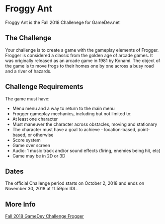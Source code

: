 # Froggy Ant
Froggy Ant is the Fall 2018 Challenege for GameDev.net
## The Challenge
Your challenge is to create a game with the gameplay elements of Frogger. Frogger is considered a classic from the golden age of arcade games. It was originally released as an arcade game in 1981 by Konami. The object of the game is to move frogs to their homes one by one across a busy road and a river of hazards.
## Challenge Requirements
The game must have:
* Menu menu and a way to return to the main menu
* Frogger gameplay mechanics, including but not limited to:
* At least one character
* Must maneuver the character across obstacles, moving and stationary
* The character must have a goal to achieve - location-based, point-based, or otherwise
* Score system
* Game over screen
* Audio: 1 music track and/or sound effects (firing, enemies being hit, etc)
* Game may be in 2D or 3D
## Dates
The official Challenge period starts on October 2, 2018 and ends on November 30, 2018 at 11:59pm IDL.
## More Info
[Fall 2018 GameDev Challenge Frogger](https://www.gamedev.net/blogs/entry/2265494-fall-2018-gamedev-challenge-frogger/)
